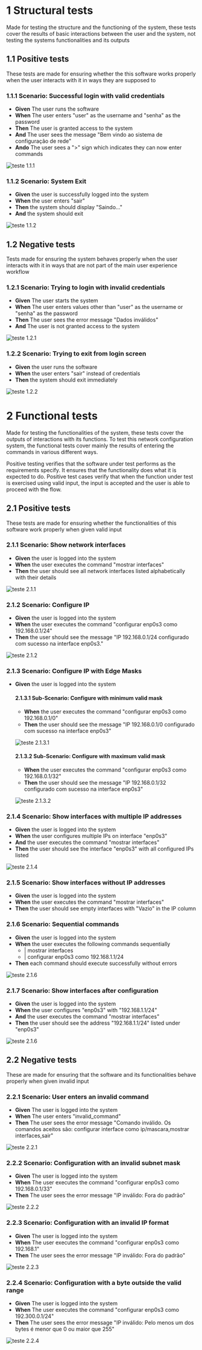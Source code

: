 
# 1 Structural tests
Made for testing the structure and the functioning of the system, these tests cover the results of basic interactions between the user and the system, not testing the systems functionalities and its outputs

## 1.1 Positive tests
These tests are made for ensuring whether the this software works properly when the user interacts with it in ways they are supposed to

### 1.1.1 Scenario: Successful login with valid credentials
- **Given** The user runs the software
- **When** The user enters "user" as the username and "senha" as the password 
- **Then** The user is granted access to the system
- **And** The user sees the message "Bem vindo ao sistema de configuração de rede"
- **Ando** The user sees a ">" sign which indicates they can now  enter commands

![teste 1.1.1](./imagens/1.1.1.png)

### 1.1.2 Scenario: System Exit  
- **Given** the user is successfully logged into the system  
- **When** the user enters "sair"  
- **Then** the system should display "Saindo..."
- **And** the system should exit

![teste 1.1.2](./imagens/1.1.2.png)
    
## 1.2 Negative tests
Tests made for ensuring the system behaves properly when the user interacts with it in ways that are not part of the main user experience workflow

### 1.2.1 Scenario: Trying to login with invalid credentials
- **Given** The user starts the system
- **When** The user enters values other than "user" as the username or "senha" as the password 
- **Then** The user sees the error message "Dados inválidos"
- **And** The user is not granted access to the system

![teste 1.2.1](./imagens/1.2.1.png)

### 1.2.2 Scenario: Trying to exit from login screen  
- **Given** the user runs the software
- **When** the user enters "sair" instead of credentials  
- **Then** the system should exit immediately

![teste 1.2.2](./imagens/1.2.2.png)

# 2 Functional tests
Made for testing the functionalities of the system, these tests cover the outputs of interactions with its functions. To test this network configuration system, the functional tests cover mainly the results of entering the commands in various different ways.

Positive testing verifies that the software under test performs as the requirements specify. It ensures that the functionality does what it is expected to do. Positive test cases verify that when the function under test is exercised using valid input, the input is accepted and the user is able to proceed with the flow.

## 2.1 Positive tests
These tests are made for ensuring whether the functionalities of this software work properly when given valid input

### 2.1.1 Scenario: Show network interfaces  
- **Given** the user is logged into the system  
- **When** the user executes the command "mostrar interfaces"  
- **Then** the user should see all network interfaces listed alphabetically with their details  

![teste 2.1.1](./imagens/2.1.1.png)

### 2.1.2 Scenario: Configure IP  
- **Given** the user is logged into the system  
- **When** the user executes the command "configurar enp0s3 como 192.168.0.1/24"  
- **Then** the user should see the message "IP 192.168.0.1/24 configurado com sucesso na interface enp0s3."  

![teste 2.1.2](./imagens/2.1.2.png)

### 2.1.3 Scenario: Configure IP with Edge Masks  
- **Given** the user is logged into the system  

    #### 2.1.3.1 Sub-Scenario: Configure with minimum valid mask  
    - **When** the user executes the command "configurar enp0s3 como 192.168.0.1/0"  
    - **Then** the user should see the message "IP 192.168.0.1/0 configurado com sucesso na interface enp0s3"  
    
    ![teste 2.1.3.1](./imagens/2.1.3.1.png)

    #### 2.1.3.2 Sub-Scenario: Configure with maximum valid mask  
    - **When** the user executes the command "configurar enp0s3 como 192.168.0.1/32"  
    - **Then** the user should see the message "IP 192.168.0.1/32 configurado com sucesso na interface enp0s3"  

    ![teste 2.1.3.2](./imagens/2.1.3.2.png)
    
### 2.1.4 Scenario: Show interfaces with multiple IP addresses  
- **Given** the user is logged into the system  
- **When** the user configures multiple IPs on interface "enp0s3"  
- **And** the user executes the command "mostrar interfaces"  
- **Then** the user should see the interface "enp0s3" with all configured IPs listed  

![teste 2.1.4](./imagens/2.1.4.png)

### 2.1.5 Scenario: Show interfaces without IP addresses  
- **Given** the user is logged into the system  
- **When** the user executes the command "mostrar interfaces"  
- **Then** the user should see empty interfaces with "Vazio" in the IP column  

### 2.1.6 Scenario: Sequential commands  
- **Given** the user is logged into the system  
- **When** the user executes the following commands sequentially  
  - | mostrar interfaces
  - | configurar enp0s3 como 192.168.1.1/24
- **Then** each command should execute successfully without errors  

![teste 2.1.6](./imagens/2.1.6.png)

### 2.1.7 Scenario: Show interfaces after configuration  
- **Given** the user is logged into the system  
- **When** the user configures "enp0s3" with "192.168.1.1/24"  
- **And** the user executes the command "mostrar interfaces"  
- **Then** the user should see the address "192.168.1.1/24" listed under "enp0s3" 

![teste 2.1.6](./imagens/2.1.6.png)

## 2.2 Negative tests
These are made for ensuring that the software and its functionalities behave properly when given invalid input  

### 2.2.1 Scenario: User enters an invalid command
- **Given** The user is logged into the system
- **When** The user enters "invalid_command"
- **Then** The user sees the error message "Comando inválido. Os comandos aceitos são: configurar interface como ip/mascara,mostrar interfaces,sair"

![teste 2.2.1](./imagens/2.2.1.png)
    
### 2.2.2 Scenario: Configuration with an invalid subnet mask
- **Given** The user is logged into the system
- **When** The user executes the command "configurar enp0s3 como 192.168.0.1/33"
- **Then** The user sees the error message "IP inválido: Fora do padrão"

![teste 2.2.2](./imagens/2.2.2.png)

### 2.2.3 Scenario: Configuration with an invalid IP format
- **Given** The user is logged into the system
- **When** The user executes the command "configurar enp0s3 como 192.168.1"
- **Then** The user sees the error message "IP inválido: Fora do padrão"

![teste 2.2.3](./imagens/2.2.3.png)

### 2.2.4 Scenario: Configuration with a byte outside the valid range
- **Given** The user is logged into the system
- **When** The user executes the command "configurar enp0s3 como 192.300.0.1/24"
- **Then** The user sees the error message "IP inválido: Pelo menos um dos bytes é menor que 0 ou maior que 255"

![teste 2.2.4](./imagens/2.2.4.png)